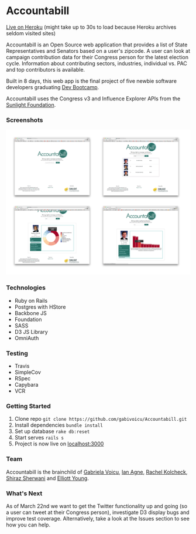 # Accountabill

[Live on Heroku](https://accountabill.herokuapp.com/) (might take up to 30s to load because Heroku archives seldom visited sites)

Accountabill is an Open Source web application that provides a list of State Representatives and Senators based on a user's zipcode. A user can look at campaign contribution data for their Congress person for the latest election cycle. Information about contributing sectors, industries, individual vs. PAC and top contributors is available.

Built in 8 days, this web app is the final project of five newbie software developers graduating [Dev Bootcamp](http://devbootcamp.com/).

Accountabill uses the Congress v3 and Influence Explorer APIs from the [Sunlight Foundation](https://sunlightfoundation.com/api/).

### Screenshots
![Screenshots](app/assets/images/screenshots.png)

### Technologies
- Ruby on Rails
- Postgres with HStore
- Backbone JS
- Foundation
- SASS
- D3 JS Library
- OmniAuth

### Testing
- Travis
- SimpleCov
- RSpec
- Capybara
- VCR


### Getting Started
1. Clone repo ```git clone https://github.com/gabivoicu/Accountabill.git ```
2. Install dependencies ```bundle install```
3. Set up database ```rake db:reset```
4. Start serves ```rails s```
5. Project is now live on [localhost:3000](http://localhost:3000/)

### Team

Accountabill is the brainchild of [Gabriela Voicu](https://github.com/gabivoicu), [Ian Agne](https://github.com/ianagne), [Rachel Kolcheck](https://github.com/rkolcheck), [Shiraz Sherwani](https://github.com/PacoGuy) and [Elliott Young](https://github.com/ElliottAYoung). 

### What's Next
As of March 22nd we want to get the Twitter functionality up and going (so a user can tweet at their Congress person), investigate D3 display bugs and improve test coverage. Alternatively, take a look at the Issues section to see how you can help.
